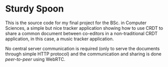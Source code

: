 # Sturdy Spoon

This is the source code for my final project for the BSc. in Computer Sciences, a simple but nice tracker application showing how to use CRDT to share a common document between co-editors in a non-traditional CRDT application, in this case, a music tracker application.

No central server communication is required (only to serve the documents through simple HTTP protocol) and the communication and sharing is done _peer-to-peer_ using WebRTC.

